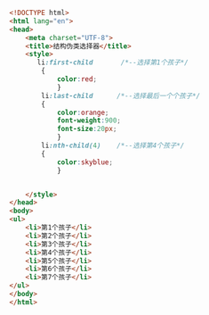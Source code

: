 
<BlogInfo id="33" title="11.结构伪类选择器" author="白日梦想猿" pv=0 read_times=0 pre_cost_time="0分31秒" category="css学习" tag_list="['css学习']" create_time="2020.07.17 13:49:31" update_time="2020.07.17 13:58:06" />

```html
<!DOCTYPE html>
<html lang="en">
<head>
    <meta charset="UTF-8">
    <title>结构伪类选择器</title>
    <style>
       li:first-child       /*--选择第1个孩子*/
        {
            color:red;
            }
        li:last-child      /*--选择最后一个个孩子*/
        {
            color:orange;
            font-weight:900;
            font-size:20px;
            }
        li:nth-child(4)    /*--选择第4个孩子*/
        {
            color:skyblue;
            }


    </style>
</head>
<body>
<ul>
    <li>第1个孩子</li>
    <li>第2个孩子</li>
    <li>第3个孩子</li>
    <li>第4个孩子</li>
    <li>第5个孩子</li>
    <li>第6个孩子</li>
    <li>第7个孩子</li>
</ul>
</body>
</html>
```
